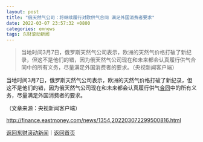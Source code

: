 ```yaml
---
layout: post
title: "俄天然气公司：将继续履行对欧供气合同 满足外国消费者要求"
date: 2022-03-07 23:57:32 +0800
categories: emnews
tags: 东财滚动新闻
---
```

> 当地时间3月7日，俄罗斯天然气公司表示，欧洲的天然气价格打破了新纪录，但这不是他们的错，因为俄天然气公司现在和未来都会认真履行供气合同中的所有义务，尽量满足外国消费者的要求。（央视新闻客户端）

<p>当地时间3月7日，俄罗斯天然气公司表示，欧洲的天然气价格打破了新纪录，但这不是他们的错，因为俄天然气公司现在和未来都会认真履行供气<span id="Info.3300"><a href="http://data.eastmoney.com/zdht/" class="infokey">合同</a></span>中的所有义务，尽量满足外国消费者的要求。 </p><p class="em_media">（文章来源：央视新闻客户端）</p>

<http://finance.eastmoney.com/news/1354,202203072299500816.html>

[返回东财滚动新闻](//finews.withounder.com/emnews/)｜[返回首页](//finews.withounder.com/)